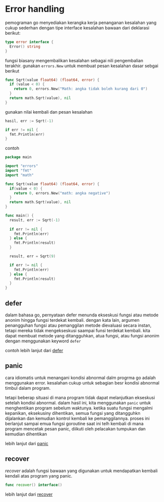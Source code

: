 # Error handling

pemograman go menyediakan kerangka kerja penanganan kesalahan yang cukup sederhan dengan tipe interface kesalahan bawaan dari deklarasi berikut:

```go
type error interface {
  Error() string
}
```

fungsi biasany mengembalikan kesalahan sebagai nili pengembalian terakhir. gunakan ``errors.New`` untuk membuat pesan kesalahan dasar sebgai berikut

```go
func Sqrt(value float64) (float64, error) {
  if (value < 0) {
    return 0, errors.New("Math: angka tidak boleh kurang dari 0")
  }
  return math.Sqrt(value), nil
}
```

gunakan nilai kembali dan pesan kesalahan

```go
hasil, err := Sqrt(-1)

if err != nil {
  fmt.Println(err)
}
```

contoh

```go
package main

import "errors"
import "fmt"
import "math"

func Sqrt(value float64) (float64, error) {
  if(value < 0) {
    return 0, errors.New("math: angka negative")
  }
  return math.Sqrt(value), nil
}

func main() {
  result, err := Sqrt(-1)
  
  if err != nil {
    fmt.Println(err)
  } else {
    fmt.Println(result)
  }

  result, err = Sqrt(9)

  if err != nil {
    fmt.Println(err)
  } else {
    fmt.Println(result)
  }
}
```

## defer 

dalam bahasa go, pernyataan defer menunda ekseskusi fungsi atau metode anonim hingga fungsi terdekat kembali. dengan kata lain, argumen penangguhan fungsi atau pemanggilan metode dievaluasi secara instan, tetapi mereka tidak mengekseskusi saampai funsi terdekat kembali. kita dapat membuat metode yang ditangguhkan, atua fungsi, atau fungsi anonim dengan menggunakan keyword ``defer``

contoh lebih lanjut dari [defer](DEFER.md)

## panic

cara idiomatis untuk menangani kondisi abnormal dalm progrma go adalah menggunakan error. kesalahan cukup untuk sebagian besr kondisi abnormal timbul dalam program.

tetapi beberap situasi di mana program tidak dapat melanjutkan ekseskusi setelah kondisi abnormal. dalam hasil ini, kita menggunakan ``panic`` untuk menghentikan program sebelum waktunya. ketika suatu fungsi mengalmi kepanikan, eksekusiny dihentikan, semua fungsi yang ditangguhkn dijalankan dan kemudian kontrol kembali ke pemanggilannya. proses ini berlanjut sampai emua fungsi goroutine saat ini telh kembali di mana program mencetak pesan panic, diikuti oleh pelacakan  tumpukan dan kemudian dihentikan

lebih lanjut dari [panic](PANIC.md)

## recover

_recover_ adalah fungsi bawaan yang digunakan untuk mendapatkan kembali kendali atas program yang panic.

```go
func recover() interface()
```

lebih lanjut dari [recover](RECOVER.md)

